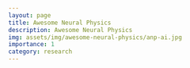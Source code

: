 ```yaml
---
layout: page
title: Awesome Neural Physics
description: Awesome Neural Physics
img: assets/img/awesome-neural-physics/anp-ai.jpg
importance: 1
category: research
---
```


<!-- Lightweight client-side loader that feature-detects and load polyfills only when necessary -->
<script src="https://cdn.jsdelivr.net/npm/@webcomponents/webcomponentsjs@2/webcomponents-loader.min.js"></script>

<!-- Load the element definition -->
<script type="module" src="https://cdn.jsdelivr.net/gh/zerodevx/zero-md@1/src/zero-md.min.js"></script>

<!-- Simply set the `src` attribute to your MD file and win -->
<zero-md src="https://raw.githubusercontent.com/awesome-physics/awesome-neural-physics/main/README.md"></zero-md>

<br>